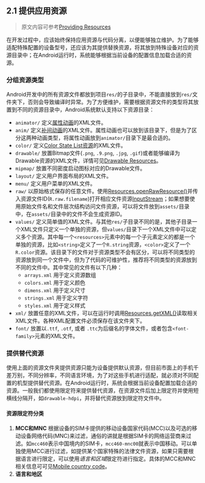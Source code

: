 ## 2.1 提供应用资源

> 原文内容可参考[Providing Resources](https://developer.android.com/guide/topics/resources/providing-resources.html)

在开发过程中，应该始终保持应用资源与代码分离，以便能够独立维护。为了能够适配特殊配置的设备型号，还应该为其提供替换资源，将其放到特殊设备对应的资源目录中；在Android运行时，系统能够根据当前设备的配置信息加载合适的资源。

### 分组资源类型

Android开发中的所有资源文件都放到项目`res/`的子目录中，不能直接放到`res/`文件夹下，否则会导致编译时异常。为了方便维护，需要根据资源文件的类型将其放置到不同的资源目录中，Android系统默认支持以下资源目录：

- `animator/` 定义[属性动画](https://developer.android.com/guide/topics/graphics/prop-animation.html)的XML文件。
- `anim/` 定义[补间动画](https://developer.android.com/guide/topics/graphics/view-animation.html#tween-animation)的XML文件。属性动画也可以放到该目录下，但是为了区分这两种动画类型，将属性动画放到`animator/`目录下是最合适的。
- `color/` 定义[Color State List资源](https://developer.android.com/guide/topics/resources/color-list-resource.html)的XML文件。
- `drawable/` 放置Bitmap文件(`.png`, `.9.png`, `.jpg`, `.gif`)或者能够编译为Drawable资源的XML文件，详情可见[Drawable Resources](https://developer.android.com/guide/topics/resources/drawable-resource.html)。
- `mipmap/` 放置不同密度启动图标对应的Drawable文件。
- `layout/` 定义用户界面布局的XML文件。
- `menu/` 定义用户菜单的XML文件。
- `raw/` 以原始格式保存的任意文件。使用[Resources.openRawResource()](https://developer.android.com/reference/android/content/res/Resources.html#openRawResource(int))并传入资源文件ID(`R.raw.filename`)打开相应文件资源[InputStream](https://developer.android.com/reference/java/io/InputStream.html)；如果想要使用原始文件名和文件层次结构访问文件资源，可以将文件放到`assets/`目录中，在`assets/`目录中的文件不会生成资源ID。
- `values/` 定义简单值的XML文件。与其他`res/`子目录不同的是，其他子目录一个XML文件只定义一个单独的资源，但`values/`目录下一个XML文件中可以定义多个资源。其中每一个`<resources>`元素中的每一个子元素定义的都是一个单独的资源，比如`<string>`定义了一个`R.string`资源，`<color>`定义了一个`R.color`资源。该目录下的文件对于资源类型不会有区分，可以将不同类型的资源放到同一个文件中，但为了代码的可维护性，推荐将不同类型的资源放到不同的文件中。其中常见的文件有以下几种：
  - `arrays.xml` 用于定义资源数组
  - `colors.xml` 用于定义颜色
  - `dimens.xml` 用于定义尺寸
  - `strings.xml` 用于定义字符
  - `styles.xml` 用于定义样式
- `xml/` 放置任意的XML文件，可以在运行时调用[Resources.getXML()](https://developer.android.com/reference/android/content/res/Resources.html#getXml(int))读取相关XML文件。各种XML配置文件必须保存在该文件夹下。
- `font/` 放置以`.ttf`, `.otf`, 或者 `.ttc`为后缀名的字体文件，或者包含`<font-family>`元素的XML文件。

### 提供替代资源

使用上面的资源文件夹提供资源只能为设备提供默认资源，但目前市面上的手机千差万别，不同分辨率，不同语言环境，为了对这些手机进行适配，就必须对不同配置的机型提供替代资源。在Android运行时，系统会根据当前设备配置加载合适的资源。一般我们都使用限定符来提供替代资源，在资源文件后加上限定符并使用短横线分隔开，如`drawable-hdpi`，并将替代资源放到限定符文件中。

#### 资源限定符分类

1. **MCC和MNC** 根据设备的SIM卡提供的移动设备国家代码(MCC)以及可选的移动设备网络代码(MNC)来过滤，通俗的讲就是根据SIM卡的网络运营商来过滤。如`mcc460`表示中国境内的SIM卡，`mcc460-mnc00`就表示中国移动。可以单独使用MCC进行过滤，如提供某个国家特殊的法律文件资源，如果只需要根据语言进行限定，可以使用*语言和区域*限定符进行指定。具体的MCC和MNC相关信息可可见[Mobile country code](https://en.wikipedia.org/wiki/Mobile_country_code)。
2. **语言和地区** 
